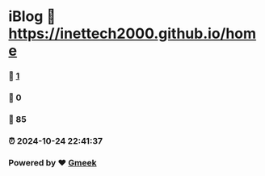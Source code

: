 # iBlog :link: https://inettech2000.github.io/home 
### :page_facing_up: [1](https://inettech2000.github.io/home/tag.html) 
### :speech_balloon: 0 
### :hibiscus: 85 
### :alarm_clock: 2024-10-24 22:41:37 
### Powered by :heart: [Gmeek](https://github.com/Meekdai/Gmeek)
